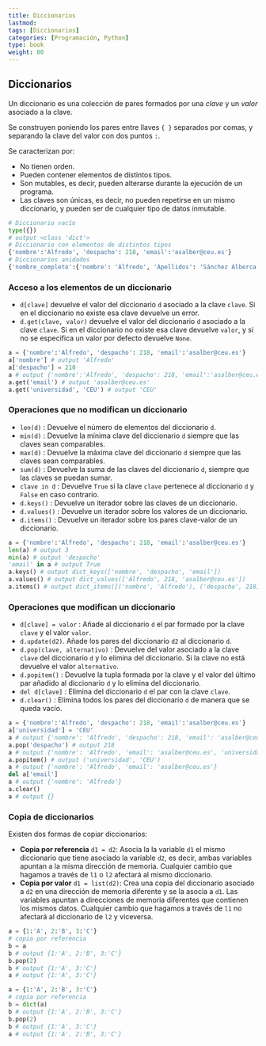 ```yaml
---
title: Diccionarios
lastmod: 
tags: [Diccionarios]
categories: [Programación, Python]
type: book
weight: 80
---
```


## Diccionarios

Un diccionario es una colección de pares formados por una _clave_ y un _valor_ asociado a la clave.

Se construyen poniendo los pares entre llaves `{ }` separados por comas, y separando la clave del valor con dos puntos `:`.

Se caracterizan por:

- No tienen orden.
- Pueden contener elementos de distintos tipos.
- Son mutables, es decir, pueden alterarse durante la ejecución de un programa.
- Las claves son únicas, es decir, no pueden repetirse en un mismo diccionario, y pueden ser de cualquier tipo de datos inmutable.

```python linenums="1"
# Diccionario vacío
type({})
# output <class 'dict'>
# Diccionario con elementos de distintos tipos
{'nombre':'Alfredo', 'despacho': 218, 'email':'asalber@ceu.es'}
# Diccionarios anidados
{'nombre_completo':{'nombre': 'Alfredo', 'Apellidos': 'Sánchez Alberca'}}
```

### Acceso a los elementos de un diccionario

- `d[clave]` devuelve el valor del diccionario `d` asociado a la clave `clave`. Si en el diccionario no existe esa clave devuelve un error.
- `d.get(clave, valor)` devuelve el valor del diccionario `d` asociado a la clave `clave`. Si en el diccionario no existe esa clave devuelve `valor`, y si no se especifica un valor por defecto devuelve `None`.

```python linenums="1"
a = {'nombre':'Alfredo', 'despacho': 218, 'email':'asalber@ceu.es'}
a['nombre'] # output 'Alfredo'
a['despacho'] = 210
a # output {'nombre':'Alfredo', 'despacho': 218, 'email':'asalber@ceu.es'}
a.get('email') # output 'asalber@ceu.es'
a.get('universidad', 'CEU') # output 'CEU'
```

### Operaciones que no modifican un diccionario

- `len(d)` : Devuelve el número de elementos del diccionario `d`.
- `min(d)` : Devuelve la mínima clave del diccionario `d` siempre que las claves sean comparables.
- `max(d)` : Devuelve la máxima clave del diccionario `d` siempre que las claves sean comparables.
- `sum(d)` : Devuelve la suma de las claves del diccionario `d`, siempre que las claves se puedan sumar.
- `clave in d` : Devuelve `True` si la clave `clave` pertenece al diccionario `d` y `False` en caso contrario.
- `d.keys()` : Devuelve un iterador sobre las claves de un diccionario.
- `d.values()` : Devuelve un iterador sobre los valores de un diccionario.
- `d.items()` : Devuelve un iterador sobre los pares clave-valor de un diccionario.

```python linenums="1"
a = {'nombre':'Alfredo', 'despacho': 218, 'email':'asalber@ceu.es'}
len(a) # output 3
min(a) # output 'despacho'
'email' in a # output True
a.keys() # output dict_keys(['nombre', 'despacho', 'email'])
a.values() # output dict_values(['Alfredo', 218, 'asalber@ceu.es'])
a.items() # output dict_items([('nombre', 'Alfredo'), ('despacho', 218), ('email', 'asalber@ceu.es')])
```

### Operaciones que modifican un diccionario

- `d[clave] = valor` : Añade al diccionario `d` el par formado por la clave `clave` y el valor `valor`.
- `d.update(d2)`. Añade los pares del diccionario `d2` al diccionario `d`. 
- `d.pop(clave, alternativo)` : Devuelve del valor asociado a la clave `clave` del diccionario `d` y lo elimina del diccionario. Si la clave no está devuelve el valor `alternativo`.
- `d.popitem()` : Devuelve la tupla formada por la clave y el valor del último par añadido al diccionario `d` y lo elimina del diccionario.
- `del d[clave]` : Elimina del diccionario `d` el par con la clave `clave`.
- `d.clear()` : Elimina todos los pares del diccionario `d` de manera que se queda vacío.


```python linenums="1"
a = {'nombre':'Alfredo', 'despacho': 218, 'email':'asalber@ceu.es'}
a['universidad'] = 'CEU'
a # output {'nombre': 'Alfredo', 'despacho': 218, 'email': 'asalber@ceu.es', 'universidad': 'CEU'}
a.pop('despacho') # output 218
a # output {'nombre': 'Alfredo', 'email': 'asalber@ceu.es', 'universidad': 'CEU'}
a.popitem() # output ('universidad', 'CEU')
a # output {'nombre': 'Alfredo', 'email': 'asalber@ceu.es'}
del a['email']
a # output {'nombre': 'Alfredo'}
a.clear()
a # output {}
```

### Copia de diccionarios

Existen dos formas de copiar diccionarios:

- **Copia por referencia** `d1 = d2`: Asocia la la variable `d1` el mismo diccionario que tiene asociado la variable `d2`, es decir, ambas variables apuntan a la misma dirección de memoria. Cualquier cambio que hagamos a través de `l1` o `l2` afectará al mismo diccionario.
- **Copia por valor** `d1 = list(d2)`: Crea una copia del diccionario asociado a `d2` en una dirección de memoria diferente y se la asocia a `d1`. Las variables apuntan a direcciones de memoria diferentes que contienen los mismos datos. Cualquier cambio que hagamos a través de `l1` no afectará al diccionario de `l2` y viceversa.


```python linenums="1"
a = {1:'A', 2:'B', 3:'C'}
# copia por referencia
b = a
b # output {1:'A', 2:'B', 3:'C'}
b.pop(2)
b # output {1:'A', 3:'C'}
a # output {1:'A', 3:'C'}
```

```python linenums="1"
a = {1:'A', 2:'B', 3:'C'}
# copia por referencia
b = dict(a)
b # output {1:'A', 2:'B', 3:'C'}
b.pop(2)
b # output {1:'A', 3:'C'}
a # output {1:'A', 2:'B', 3:'C'}
```
